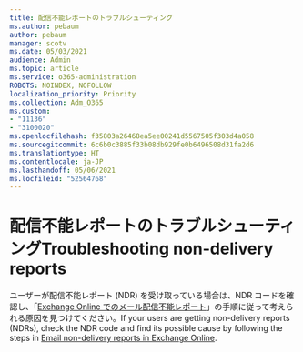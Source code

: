 ```yaml
---
title: 配信不能レポートのトラブルシューティング
ms.author: pebaum
author: pebaum
manager: scotv
ms.date: 05/03/2021
audience: Admin
ms.topic: article
ms.service: o365-administration
ROBOTS: NOINDEX, NOFOLLOW
localization_priority: Priority
ms.collection: Adm_O365
ms.custom:
- "11136"
- "3100020"
ms.openlocfilehash: f35803a26468ea5ee00241d5567505f303d4a058
ms.sourcegitcommit: 6c6b0c3885f33b08db929fe0b6496508d31fa2d6
ms.translationtype: HT
ms.contentlocale: ja-JP
ms.lasthandoff: 05/06/2021
ms.locfileid: "52564768"
---
```

# <a name="troubleshooting-non-delivery-reports"></a><span data-ttu-id="33905-102">配信不能レポートのトラブルシューティング</span><span class="sxs-lookup"><span data-stu-id="33905-102">Troubleshooting non-delivery reports</span></span>

<span data-ttu-id="33905-103">ユーザーが配信不能レポート (NDR) を受け取っている場合は、NDR コードを確認し、「[Exchange Online でのメール配信不能レポート](https://docs.microsoft.com/exchange/mail-flow-best-practices/non-delivery-reports-in-exchange-online/non-delivery-reports-in-exchange-online)」の手順に従って考えられる原因を見つけてください。</span><span class="sxs-lookup"><span data-stu-id="33905-103">If your users are getting non-delivery reports (NDRs), check the NDR code and find its possible cause by following the steps in [Email non-delivery reports in Exchange Online](https://docs.microsoft.com/exchange/mail-flow-best-practices/non-delivery-reports-in-exchange-online/non-delivery-reports-in-exchange-online).</span></span>